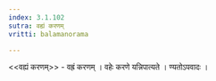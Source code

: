 ```yaml
---
index: 3.1.102
sutra: वह्यं करणम्‌
vritti: balamanorama

---
```

<<वह्यं करणम्>> - वह्रं करणम् । वहेः करणे यन्निपात्यते । ण्यतोऽपवादः । 